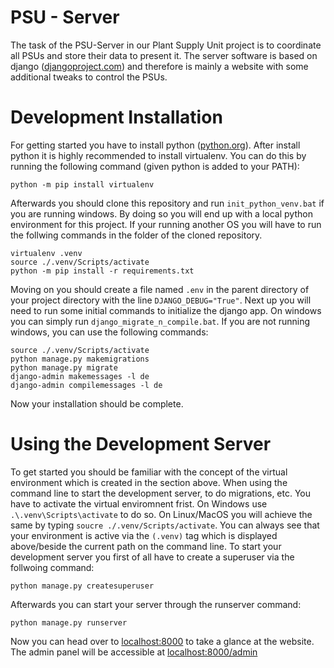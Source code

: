 # PSU - Server
The task of the PSU-Server in our Plant Supply Unit project is to coordinate all PSUs and store their data to present it.
The server software is based on django ([djangoproject.com](https://djangoproject.com)) and therefore is mainly a website with some additional tweaks to control the PSUs.

# Development Installation
For getting started you have to install python ([python.org](https://python.org)). After install python it is highly recommended to install virtualenv. You can do this by running the following command (given python is added to your PATH):

    python -m pip install virtualenv

Afterwards you should clone this repository and run `init_python_venv.bat` if you are running windows. By doing so you will end up with a local python environment for this project. If your running another OS you will have to run the follwing commands in the folder of the cloned repository.

    virtualenv .venv
    source ./.venv/Scripts/activate
    python -m pip install -r requirements.txt

Moving on you should create a file named `.env` in the parent directory of your project directory with the line `DJANGO_DEBUG="True"`.
Next up you will need to run some initial commands to initialize the django app. On windows you can simply run `django_migrate_n_compile.bat`. If you are not running windows, you can use the following commands:

    source ./.venv/Scripts/activate
    python manage.py makemigrations
    python manage.py migrate
    django-admin makemessages -l de
    django-admin compilemessages -l de

Now your installation should be complete.

# Using the Development Server
To get started you should be familiar with the concept of the virtual environment which is created in the section above. When using the command line to start the development server, to do migrations, etc. You have to activate the virtual enviromnent frist. On Windows use `.\.venv\Scripts\activate` to do so. On Linux/MacOS you will achieve the same by typing `soucre ./.venv/Scripts/activate`. You can always see that your environment is active via the `(.venv)` tag which is displayed above/beside the current path on the command line. To start your development server you first of all have to create a superuser via the follwoing command:

    python manage.py createsuperuser

Afterwards you can start your server through the runserver command:
    
    python manage.py runserver

Now you can head over to [localhost:8000](http://127.0.0.1:8000/) to take a glance at the website. The admin panel will be accessible at [localhost:8000/admin](http://127.0.0.1:8000/admin)
